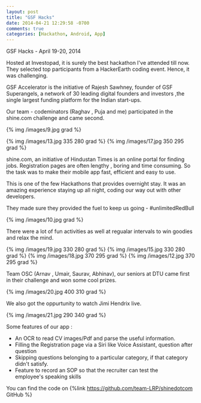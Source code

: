 ```yaml
---
layout: post
title: "GSF Hacks"
date: 2014-04-21 12:29:58 -0700
comments: true
categories: [Hackathon, Android, App]
---
```


GSF Hacks - April 19-20, 2014

Hosted at Investopad, it is surely the best hackathon I've attended till now.
They selected top participants from a HackerEarth coding event. Hence, it was challenging.

GSF Accelerator is the initiative of Rajesh Sawhney, founder of GSF Superangels, a 
network of 30 leading digital founders and investors ,the single 
largest funding platform for the Indian start-ups.

Our team - codeminators (Raghav , Puja and me) participated in the shine.com challenge and came second.

{% img /images/9.jpg  grad %}

{% img /images/13.jpg 335 280 grad %}
{% img /images/17.jpg 350 295 grad %}


shine.com, an initiative of Hindustan Times is an online portal for finding jobs. Registration pages are often lengthy , boring and time consuming. So the task was to make their mobile app fast, efficient and easy to use. 


This is one of the few Hackathons that provides overnight stay. It was an amazing experience staying up all night, coding our way out with other developers.


They made sure they provided the fuel to keep us going - #unlimitedRedBull 

{% img /images/10.jpg grad %}


There were a lot of fun activities as well at regualar intervals to win goodies and relax the mind.

{% img /images/19.jpg 330 280 grad %}
{% img /images/15.jpg 330 280 grad %}
{% img /images/18.jpg 370 295 grad %}
{% img /images/12.jpg 370 295 grad %}



Team OSC (Arnav , Umair, Saurav, Abhinav), our seniors at DTU came first in their challenge and won some cool prizes. 

{% img /images/20.jpg 400 310 grad %}

We also got the oppurtunity to watch Jimi Hendrix live.

{% img /images/21.jpg 290 340 grad %}

Some features of our app :

- An OCR to read CV images/Pdf and parse the useful information.
- Filling the Registration page via a Siri like Voice Assistant, 
  question after question
- Skipping questions belonging to a particular category, if that 
  category didn't satisfy.
- Feature to record an SOP so that the recruiter can test the   
  employee's speaking skills


You can find the code on {%link https://github.com/team-LRP/shinedotcom GitHub %}

